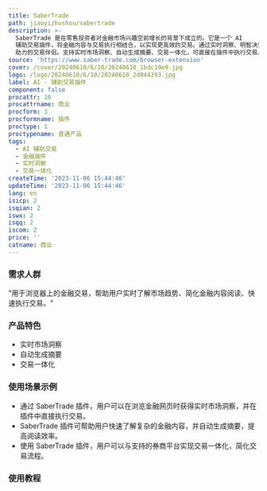 ```yaml
---
title: SaberTrade
path: jiaoyizhushou/sabertrade
description: >-
  SaberTrade 是在零售投资者对金融市场兴趣空前增长的背景下成立的。它是一个 AI
  辅助交易插件，将金融内容与交易执行相结合，以实现更高效的交易。通过实时洞察、明智决策和更快速的投资，为您提供 AI
  助力的交易伴侣。支持实时市场洞察、自动生成摘要、交易一体化，可直接在插件中执行交易。SaberTrade 插件提供 Windows 和 macOS 版本。
source: 'https://www.saber-trade.com/browser-extension'
cover: /cover/20240610/6/10/20240610_1bdc19e9.jpg
logo: /logo/20240610/6/10/20240610_2d844393.jpg
label: AI - 辅助交易插件
component: false
procattr: 10
procattrname: 商业
procform: 3
procformname: 插件
proctype: 1
proctypename: 普通产品
tags:
  - AI 辅助交易
  - 金融插件
  - 实时洞察
  - 交易一体化
createTime: '2023-11-06 15:44:46'
updateTime: '2023-11-06 15:44:46'
lang: en
isicp: 2
isqian: 2
iswx: 2
isqq: 2
iscom: 2
price: ''
catname: 商业
---
```




### 需求人群
"用于浏览器上的金融交易，帮助用户实时了解市场趋势、简化金融内容阅读、快速执行交易。"

### 产品特色
* 实时市场洞察
* 自动生成摘要
* 交易一体化

### 使用场景示例
* 通过 SaberTrade 插件，用户可以在浏览金融网页时获得实时市场洞察，并在插件中直接执行交易。
* SaberTrade 插件可帮助用户快速了解复杂的金融内容，并自动生成摘要，提高阅读效率。
* 使用 SaberTrade 插件，用户可以与支持的券商平台实现交易一体化，简化交易流程。

### 使用教程


  
